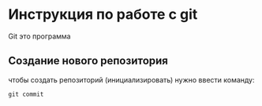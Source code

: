 # Инструкция по работе с git

Git это программа

## Создание нового репозитория

чтобы создать репозиторий (инициализировать) нужно ввести команду:

    git commit
